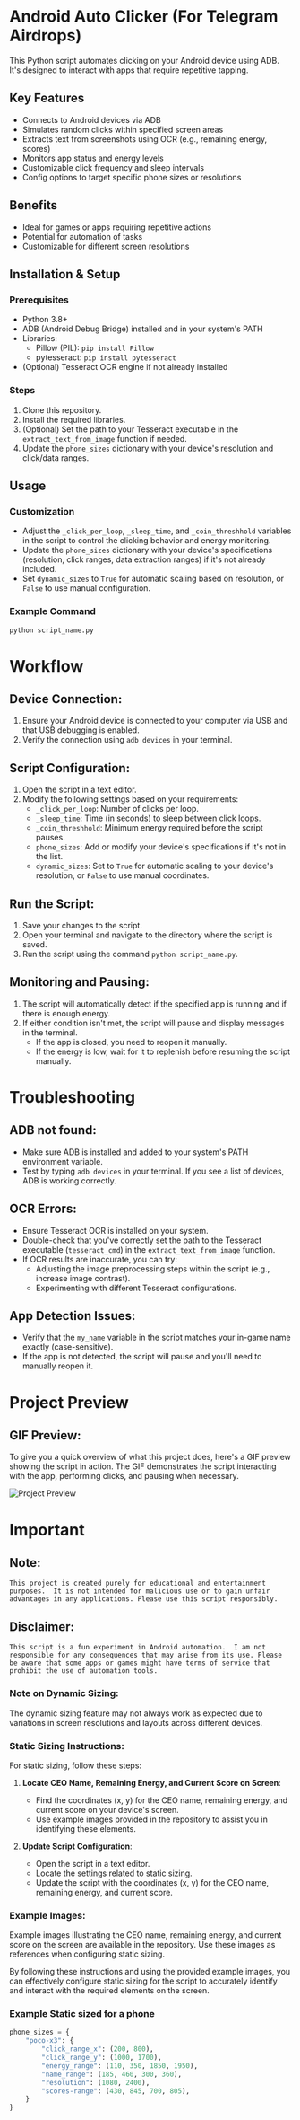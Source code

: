 # Android Auto Clicker (For Telegram Airdrops)

This Python script automates clicking on your Android device using ADB. It's designed to interact with apps that require repetitive tapping.

## Key Features

*   Connects to Android devices via ADB
*   Simulates random clicks within specified screen areas
*   Extracts text from screenshots using OCR (e.g., remaining energy, scores)
*   Monitors app status and energy levels
*   Customizable click frequency and sleep intervals
*   Config options to target specific phone sizes or resolutions

## Benefits

*   Ideal for games or apps requiring repetitive actions
*   Potential for automation of tasks
*   Customizable for different screen resolutions

## Installation & Setup

### Prerequisites

*   Python 3.8+
*   ADB (Android Debug Bridge) installed and in your system's PATH
*   Libraries:
    *   Pillow (PIL): `pip install Pillow`
    *   pytesseract: `pip install pytesseract`
*   (Optional) Tesseract OCR engine if not already installed

### Steps

1.  Clone this repository.
2.  Install the required libraries.
3.  (Optional) Set the path to your Tesseract executable in the `extract_text_from_image` function if needed.
4.  Update the `phone_sizes` dictionary with your device's resolution and click/data ranges.

## Usage

### Customization

*   Adjust the `_click_per_loop`, `_sleep_time`, and `_coin_threshhold` variables in the script to control the clicking behavior and energy monitoring.
*   Update the `phone_sizes` dictionary with your device's specifications (resolution, click ranges, data extraction ranges) if it's not already included.
*   Set `dynamic_sizes` to `True` for automatic scaling based on resolution, or `False` to use manual configuration.

### Example Command

```bash
python script_name.py
```
# Workflow
## Device Connection:
1. Ensure your Android device is connected to your computer via USB and that USB debugging is enabled.
2. Verify the connection using `adb devices` in your terminal.

## Script Configuration:
1. Open the script in a text editor.
2. Modify the following settings based on your requirements:
   - `_click_per_loop`: Number of clicks per loop.
   - `_sleep_time`: Time (in seconds) to sleep between click loops.
   - `_coin_threshhold`: Minimum energy required before the script pauses.
   - `phone_sizes`: Add or modify your device's specifications if it's not in the list.
   - `dynamic_sizes`: Set to `True` for automatic scaling to your device's resolution, or `False` to use manual coordinates.

## Run the Script:
1. Save your changes to the script.
2. Open your terminal and navigate to the directory where the script is saved.
3. Run the script using the command `python script_name.py`.

## Monitoring and Pausing:
1. The script will automatically detect if the specified app is running and if there is enough energy.
2. If either condition isn't met, the script will pause and display messages in the terminal.
   - If the app is closed, you need to reopen it manually.
   - If the energy is low, wait for it to replenish before resuming the script manually.

# Troubleshooting

## ADB not found:
- Make sure ADB is installed and added to your system's PATH environment variable.
- Test by typing `adb devices` in your terminal. If you see a list of devices, ADB is working correctly.

## OCR Errors:
- Ensure Tesseract OCR is installed on your system.
- Double-check that you've correctly set the path to the Tesseract executable (`tesseract_cmd`) in the `extract_text_from_image` function.
- If OCR results are inaccurate, you can try:
  - Adjusting the image preprocessing steps within the script (e.g., increase image contrast).
  - Experimenting with different Tesseract configurations.

## App Detection Issues:
- Verify that the `my_name` variable in the script matches your in-game name exactly (case-sensitive).
- If the app is not detected, the script will pause and you'll need to manually reopen it.
# Project Preview

## GIF Preview:
To give you a quick overview of what this project does, here's a GIF preview showing the script in action. The GIF demonstrates the script interacting with the app, performing clicks, and pausing when necessary.

![Project Preview](vid.gif)




# Important
## Note:
    This project is created purely for educational and entertainment purposes.  It is not intended for malicious use or to gain unfair advantages in any applications. Please use this script responsibly.

## Disclaimer:
    This script is a fun experiment in Android automation.  I am not responsible for any consequences that may arise from its use. Please be aware that some apps or games might have terms of service that prohibit the use of automation tools.

### Note on Dynamic Sizing:
The dynamic sizing feature may not always work as expected due to variations in screen resolutions and layouts across different devices.

### Static Sizing Instructions:
For static sizing, follow these steps:

1. **Locate CEO Name, Remaining Energy, and Current Score on Screen**:
   - Find the coordinates (x, y) for the CEO name, remaining energy, and current score on your device's screen.
   - Use example images provided in the repository to assist you in identifying these elements.

2. **Update Script Configuration**:
   - Open the script in a text editor.
   - Locate the settings related to static sizing.
   - Update the script with the coordinates (x, y) for the CEO name, remaining energy, and current score.

### Example Images:
Example images illustrating the CEO name, remaining energy, and current score on the screen are available in the repository. Use these images as references when configuring static sizing.

By following these instructions and using the provided example images, you can effectively configure static sizing for the script to accurately identify and interact with the required elements on the screen.

### Example Static sized for a phone

```python
phone_sizes = {
    "poco-x3": {
        "click_range_x": (200, 800),
        "click_range_y": (1000, 1700),
        "energy_range": (110, 350, 1850, 1950),
        "name_range": (185, 460, 300, 360),
        "resolution": (1080, 2400),
        "scores-range": (430, 845, 700, 805),
    }
}
```